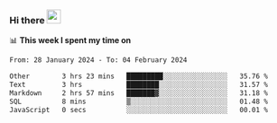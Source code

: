 ### Hi there <a href="https://www.gautamkrishnar.com/"><img src="https://media.giphy.com/media/hvRJCLFzcasrR4ia7z/giphy.gif" width="25px"></a>

📊 **This week I spent my time on**

<!--START_SECTION:waka-->

```txt
From: 28 January 2024 - To: 04 February 2024

Other        3 hrs 23 mins   █████████░░░░░░░░░░░░░░░░   35.76 %
Text         3 hrs           ████████░░░░░░░░░░░░░░░░░   31.57 %
Markdown     2 hrs 57 mins   ███████▓░░░░░░░░░░░░░░░░░   31.18 %
SQL          8 mins          ▒░░░░░░░░░░░░░░░░░░░░░░░░   01.48 %
JavaScript   0 secs          ░░░░░░░░░░░░░░░░░░░░░░░░░   00.01 %
```

<!--END_SECTION:waka-->
